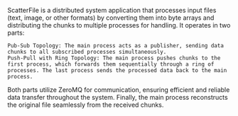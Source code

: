 ScatterFile is a distributed system application that processes input files (text, image, or other formats) by converting them into byte arrays and distributing the chunks to multiple processes for handling. It operates in two parts:

    Pub-Sub Topology: The main process acts as a publisher, sending data chunks to all subscribed processes simultaneously.
    Push-Pull with Ring Topology: The main process pushes chunks to the first process, which forwards them sequentially through a ring of processes. The last process sends the processed data back to the main process.

Both parts utilize ZeroMQ for communication, ensuring efficient and reliable data transfer throughout the system. Finally, the main process reconstructs the original file seamlessly from the received chunks.